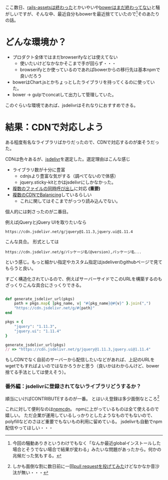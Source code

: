 
ここ数日、[rails-assetsは終わった](https://github.com/rails-assets/rails-assets/issues/291)とかいやいや[bowerはまだ終わってない](http://bower.io/blog/2015/bower-alive-looking-contributors/)と騒がしいですが、そんな中、最近自分もbowerを最近捨てていたので[^1]そのあたりの話。

# どんな環境か？
- プロダクト全体ではまだbrowserifyなどは使えてない
	- 使いたいけどなかなかそこまで手が回らず・・・
	- browserifyとか使っているのであればbowerからの移行先は基本npmで良いだろう
- bowerはChart.jsとかちょっとしたライブラリを持ってくるのに使っていた。
- bower -> gulpでconcatして出力して管理していた。

このぐらいな環境であれば、jsdelivrはそれなりにおすすめできる。

# 結果：CDNで対応しよう

ある程度有名なライブラリばかりだったので、CDNで対応するのが楽そうだった。

CDNは色々あるが、[jsdelivr](https://www.jsdelivr.com/)を選定した。選定理由はこんな感じ

- ライブラリ数が十分に豊富
	- cdnjsより豊富な気がする（調べてないので体感）
	- jquery.sticky-kitとかはjsdelivrにしかなかった。
- [複数のファイルの同時呼び出し](https://github.com/jsdelivr/jsdelivr#load-multiple-files-with-single-http-request)に対応 __(重要)__
- [複数のCDNでBalanicing](https://www.jsdelivr.com/features/multi-cdn-load-balancing)しているらしい
	- これに関してはそこまでがっつり読み込んでない。

個人的には刺さったのが二番目。

例えばjQueryとjQuery UIを取りたいなら

```
https://cdn.jsdelivr.net/g/jquery@1.11.3,jquery.ui@1.11.4
```
こんな具合。
形式としては

```
https://cdn.jsdelivr.net/g/パッケージ名(@version),パッケージ名...
```
という感じ。もっと細かい指定やカスタム指定はjsdeliverのgithubページで見てもらうと良い。

すごく構造化されているので、例えばサーバーサイドでこのURLを構築するのもざっくりこんな具合にさっくりできる。

```ruby

def generate_jsdelivr_url(pkgs)
    path = pkgs.map{ |pkg_name, v| "#{pkg_name}@#{v}" }.join(",")
    "https://cdn.jsdelivr.net/g/#{path}"
end

pkgs = {
    "jquery": "1.11.3",
    "jquery.ui": "1.11.4"
}

generate_jsdelivr_url(pkgs)
// => "https://cdn.jsdelivr.net/g/jquery@1.11.3,jquery.ui@1.11.4"
```

もしCDNでなく自前のサーバーから配信したいなどがあれば、上記のURLをwgetでもすればよいのではなかろうかと思う（良いかはわからんけど、bower捨てる手法としては使えそう）。

### 番外編：jsdelivrに登録されてないライブラリどうするか？
順当にいけばCONTRIBUTEするのが一番。
とはいえ登録は多少面倒なところ[^2]

これに対して便利なのは[npmcdn](https://npmcdn.com/)。
npmに上がっているものは全て使えるので嬉しい。
ただ企業が運用しているしっかりとしたようなものでもないので、
polyfillなどのさほど重要でもないもの利用に留めている。
jsdelivrも自動でnpm配信やってほしい・・・



[^1]: 今回の騒動ありきというわけでもなく「なんか最近globalインストールした場合とそうでない場合で結果が変わる」みたいな問題があったから。何かの兆候だった気もする。

[^2]: しかも面倒な割に数日前に一回[pull requestを投げてみた](https://github.com/jsdelivr/jsdelivr/pull/7768)けどなかなか音沙汰が無い・・・
